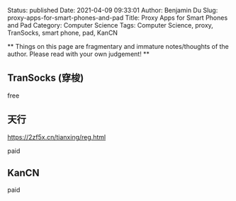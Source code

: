 Status: published
Date: 2021-04-09 09:33:01
Author: Benjamin Du
Slug: proxy-apps-for-smart-phones-and-pad
Title: Proxy Apps for Smart Phones and Pad
Category: Computer Science
Tags: Computer Science, proxy, TranSocks, smart phone, pad, KanCN

**
Things on this page are fragmentary and immature notes/thoughts of the author.
Please read with your own judgement!
**

## TranSocks (穿梭)

free 

## 天行  

https://2zf5x.cn/tianxing/reg.html

paid

## KanCN 

paid